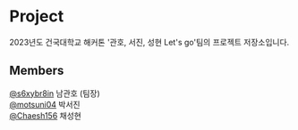 # Project
2023년도 건국대학교 해커톤 
'관호, 서진, 성현 Let's go'팀의 프로젝트 저장소입니다.

## Members
[@s6xybr8in](https://github.com/s6xybr8in) 남관호 (팀장)  
[@motsuni04](https://github.com/motsuni04) 박서진  
[@Chaesh156](https://github.com/Chaesh156) 채성현
